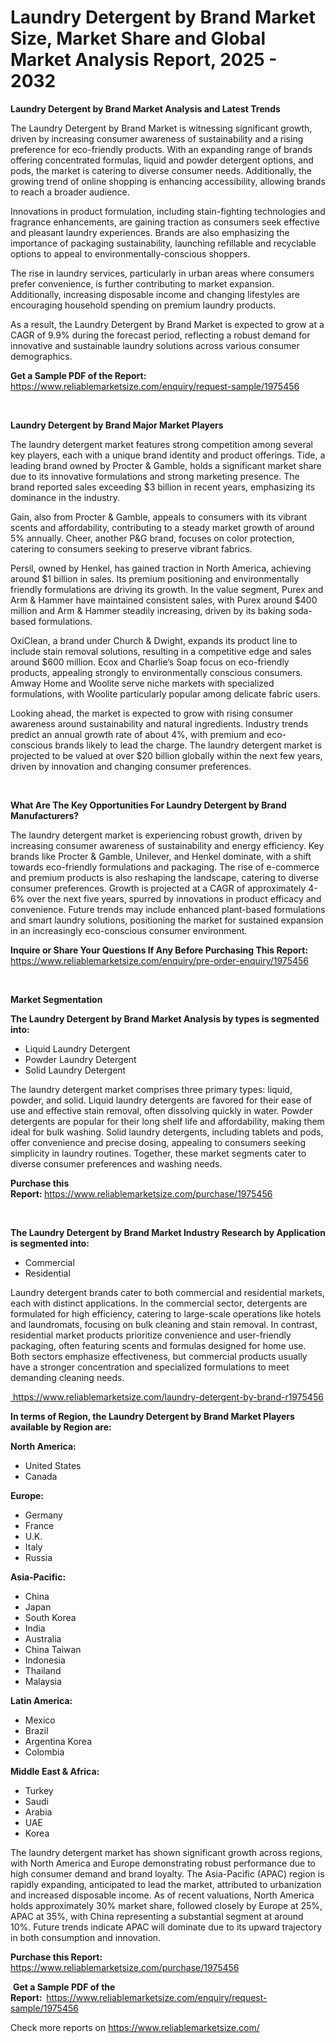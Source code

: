 <p><h1>Laundry Detergent by Brand Market Size, Market Share and Global Market Analysis Report, 2025 - 2032</h1></p><p><strong>Laundry Detergent by Brand Market Analysis and Latest Trends</strong></p>
<p><p>The Laundry Detergent by Brand Market is witnessing significant growth, driven by increasing consumer awareness of sustainability and a rising preference for eco-friendly products. With an expanding range of brands offering concentrated formulas, liquid and powder detergent options, and pods, the market is catering to diverse consumer needs. Additionally, the growing trend of online shopping is enhancing accessibility, allowing brands to reach a broader audience.</p><p>Innovations in product formulation, including stain-fighting technologies and fragrance enhancements, are gaining traction as consumers seek effective and pleasant laundry experiences. Brands are also emphasizing the importance of packaging sustainability, launching refillable and recyclable options to appeal to environmentally-conscious shoppers. </p><p>The rise in laundry services, particularly in urban areas where consumers prefer convenience, is further contributing to market expansion. Additionally, increasing disposable income and changing lifestyles are encouraging household spending on premium laundry products. </p><p>As a result, the Laundry Detergent by Brand Market is expected to grow at a CAGR of 9.9% during the forecast period, reflecting a robust demand for innovative and sustainable laundry solutions across various consumer demographics.</p></p>
<p><strong>Get a Sample PDF of the Report:&nbsp;</strong> <a href="https://www.reliablemarketsize.com/enquiry/request-sample/1975456?utm_campaign=2804&utm_medium=2&utm_source=Github&utm_content=ia&utm_term=03042025&utm_id=laundry-detergent-by-brand">https://www.reliablemarketsize.com/enquiry/request-sample/1975456</a></p>
<p>&nbsp;</p>
<p><strong>Laundry Detergent by Brand Major Market Players</strong></p>
<p><p>The laundry detergent market features strong competition among several key players, each with a unique brand identity and product offerings. Tide, a leading brand owned by Procter & Gamble, holds a significant market share due to its innovative formulations and strong marketing presence. The brand reported sales exceeding $3 billion in recent years, emphasizing its dominance in the industry.</p><p>Gain, also from Procter & Gamble, appeals to consumers with its vibrant scents and affordability, contributing to a steady market growth of around 5% annually. Cheer, another P&G brand, focuses on color protection, catering to consumers seeking to preserve vibrant fabrics.</p><p>Persil, owned by Henkel, has gained traction in North America, achieving around $1 billion in sales. Its premium positioning and environmentally friendly formulations are driving its growth. In the value segment, Purex and Arm & Hammer have maintained consistent sales, with Purex around $400 million and Arm & Hammer steadily increasing, driven by its baking soda-based formulations.</p><p>OxiClean, a brand under Church & Dwight, expands its product line to include stain removal solutions, resulting in a competitive edge and sales around $600 million. Ecox and Charlie’s Soap focus on eco-friendly products, appealing strongly to environmentally conscious consumers. Amway Home and Woolite serve niche markets with specialized formulations, with Woolite particularly popular among delicate fabric users.</p><p>Looking ahead, the market is expected to grow with rising consumer awareness around sustainability and natural ingredients. Industry trends predict an annual growth rate of about 4%, with premium and eco-conscious brands likely to lead the charge. The laundry detergent market is projected to be valued at over $20 billion globally within the next few years, driven by innovation and changing consumer preferences.</p></p>
<p>&nbsp;</p>
<p><strong>What Are The Key Opportunities For Laundry Detergent by Brand Manufacturers?</strong></p>
<p><p>The laundry detergent market is experiencing robust growth, driven by increasing consumer awareness of sustainability and energy efficiency. Key brands like Procter & Gamble, Unilever, and Henkel dominate, with a shift towards eco-friendly formulations and packaging. The rise of e-commerce and premium products is also reshaping the landscape, catering to diverse consumer preferences. Growth is projected at a CAGR of approximately 4-6% over the next five years, spurred by innovations in product efficacy and convenience. Future trends may include enhanced plant-based formulations and smart laundry solutions, positioning the market for sustained expansion in an increasingly eco-conscious consumer environment.</p></p>
<p><strong>Inquire or Share Your Questions If Any Before Purchasing This Report:</strong> <a href="https://www.reliablemarketsize.com/enquiry/pre-order-enquiry/1975456?utm_campaign=2804&utm_medium=2&utm_source=Github&utm_content=ia&utm_term=03042025&utm_id=laundry-detergent-by-brand">https://www.reliablemarketsize.com/enquiry/pre-order-enquiry/1975456</a></p>
<p>&nbsp;</p>
<p><strong>Market Segmentation</strong></p>
<p><strong>The Laundry Detergent by Brand Market Analysis by types is segmented into:</strong></p>
<p><ul><li>Liquid Laundry Detergent</li><li>Powder Laundry Detergent</li><li>Solid Laundry Detergent</li></ul></p>
<p><p>The laundry detergent market comprises three primary types: liquid, powder, and solid. Liquid laundry detergents are favored for their ease of use and effective stain removal, often dissolving quickly in water. Powder detergents are popular for their long shelf life and affordability, making them ideal for bulk washing. Solid laundry detergents, including tablets and pods, offer convenience and precise dosing, appealing to consumers seeking simplicity in laundry routines. Together, these market segments cater to diverse consumer preferences and washing needs.</p></p>
<p><strong>Purchase this Report:&nbsp;</strong><a href="https://www.reliablemarketsize.com/purchase/1975456?utm_campaign=2804&utm_medium=2&utm_source=Github&utm_content=ia&utm_term=03042025&utm_id=laundry-detergent-by-brand">https://www.reliablemarketsize.com/purchase/1975456</a></p>
<p>&nbsp;</p>
<p><strong>The Laundry Detergent by Brand Market Industry Research by Application is segmented into:</strong></p>
<p><ul><li>Commercial</li><li>Residential</li></ul></p>
<p><p>Laundry detergent brands cater to both commercial and residential markets, each with distinct applications. In the commercial sector, detergents are formulated for high efficiency, catering to large-scale operations like hotels and laundromats, focusing on bulk cleaning and stain removal. In contrast, residential market products prioritize convenience and user-friendly packaging, often featuring scents and formulas designed for home use. Both sectors emphasize effectiveness, but commercial products usually have a stronger concentration and specialized formulations to meet demanding cleaning needs.</p></p>
<p><a href="https://www.reliablemarketsize.com/laundry-detergent-by-brand-r1975456?utm_campaign=2804&utm_medium=2&utm_source=Github&utm_content=ia&utm_term=03042025&utm_id=laundry-detergent-by-brand">&nbsp;https://www.reliablemarketsize.com/laundry-detergent-by-brand-r1975456</a></p>
<p><strong>In terms of Region, the Laundry Detergent by Brand Market Players available by Region are:</strong></p>
<p>
    <p> <strong> North America: </strong>
        <ul>
            <li>United States</li>
            <li>Canada</li>
        </ul>
        </p> 
    <p> <strong> Europe: </strong>
        <ul>
            <li>Germany</li>
            <li>France</li>
            <li>U.K.</li>
            <li>Italy</li>
            <li>Russia</li>
        </ul>
        </p> 
    <p> <strong> Asia-Pacific: </strong>
        <ul>
            <li>China</li>
            <li>Japan</li>
            <li>South Korea</li>
            <li>India</li>
            <li>Australia</li>
            <li>China Taiwan</li>
            <li>Indonesia</li>
            <li>Thailand</li>
            <li>Malaysia</li>
        </ul>
        </p> 
    <p> <strong> Latin America: </strong>
        <ul>
            <li>Mexico</li>
            <li>Brazil</li>
            <li>Argentina Korea</li>
            <li>Colombia</li>
        </ul>
        </p> 
    <p> <strong> Middle East & Africa: </strong>
        <ul>
            <li>Turkey</li>
            <li>Saudi</li>
            <li>Arabia</li>
            <li>UAE</li>
            <li>Korea</li>
        </ul>
    </p>
    </p>
<p><p>The laundry detergent market has shown significant growth across regions, with North America and Europe demonstrating robust performance due to high consumer demand and brand loyalty. The Asia-Pacific (APAC) region is rapidly expanding, anticipated to lead the market, attributed to urbanization and increased disposable income. As of recent valuations, North America holds approximately 30% market share, followed closely by Europe at 25%, APAC at 35%, with China representing a substantial segment at around 10%. Future trends indicate APAC will dominate due to its upward trajectory in both consumption and innovation.</p></p>
<p><strong>Purchase this Report: </strong><a href="https://www.reliablemarketsize.com/purchase/1975456?utm_campaign=2804&utm_medium=2&utm_source=Github&utm_content=ia&utm_term=03042025&utm_id=laundry-detergent-by-brand">https://www.reliablemarketsize.com/purchase/1975456</a></p>
<p>&nbsp;<strong>Get a Sample PDF of the Report:&nbsp;&nbsp;</strong><a href="https://www.reliablemarketsize.com/enquiry/request-sample/1975456?utm_campaign=2804&utm_medium=2&utm_source=Github&utm_content=ia&utm_term=03042025&utm_id=laundry-detergent-by-brand">https://www.reliablemarketsize.com/enquiry/request-sample/1975456</a></p>
<p><strong></strong></p>
<p>Check more reports on <a href="https://www.reliablemarketsize.com/?utm_campaign=2804&utm_medium=2&utm_source=Github&utm_content=ia&utm_term=03042025&utm_id=laundry-detergent-by-brand">https://www.reliablemarketsize.com/</a></p>